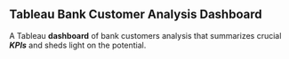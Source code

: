 ## Tableau Bank Customer Analysis Dashboard

A Tableau **dashboard** of bank customers analysis that summarizes crucial ***KPIs*** and sheds light on the potential.
